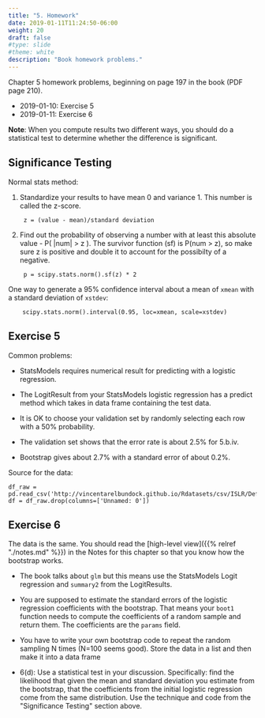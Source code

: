 ```yaml
---
title: "5. Homework"
date: 2019-01-11T11:24:50-06:00
weight: 20
draft: false
#type: slide
#theme: white
description: "Book homework problems." 
---
```


Chapter 5 homework problems, beginning on page 197 in the book (PDF page
210).

* 2019-01-10: Exercise 5
* 2019-01-11: Exercise 6

**Note**: When you compute results two different ways, you should do a
statistical test to determine whether the difference is
significant. 

## Significance Testing

Normal stats method: 

1. Standardize your results to have mean 0 and variance 1. This number
   is called the z-score. 
   
        z = (value - mean)/standard deviation

2. Find out the probability of observing a number with at least this
   absolute value - P( |num| > z ). The survivor function (sf) is
   P(num > z), so make sure z is positive and double it to account for
   the possibilty of a negative.

        p = scipy.stats.norm().sf(z) * 2

One way to generate a 95% confidence interval about a mean of `xmean`
with a standard deviation of `xstdev`: 

        scipy.stats.norm().interval(0.95, loc=xmean, scale=xstdev)

## Exercise 5

Common problems:

* StatsModels requires numerical result for predicting with a
  logistic regression.

* The LogitResult from your StatsModels logistic regression has a
  predict method which takes in data frame containing the test data.
  
* It is OK to choose your validation set by randomly selecting each row with
  a 50% probability.

* The validation set shows that the error rate is about 2.5% for 5.b.iv.

* Bootstrap gives about 2.7% with a standard error of about 0.2%.

Source for the data:

    df_raw = pd.read_csv('http://vincentarelbundock.github.io/Rdatasets/csv/ISLR/Default.csv')
    df = df_raw.drop(columns=['Unnamed: 0'])
     

## Exercise 6

The data is the same. You should read the [high-level view]({{% relref
"./notes.md" %}}) in the Notes for this chapter so that you know how the
bootstrap works.

* The book talks about `glm` but this means use the StatsModels Logit
  regression and `summary2` from the LogitResults. 
  
* You are supposed to estimate the standard errors of the logistic
  regression coefficients with the bootstrap. That means your `boot1`
  function needs to compute the coefficients of a random sample and
  return them. The coefficients are the `params` field.
  
* You have to write your own bootstrap code to repeat the random
  sampling N times (N=100 seems good). Store the data in a list and
  then make it into a data frame

* 6(d): Use a statistical test in your discussion. Specifically:
  find the likelihood that given the mean and standard deviation you
  estimate from the bootstrap, that the coefficients from the initial
  logistic regression come from the same distribution. Use the
  technique and code from the  "Significance Testing" section above.
  
  

